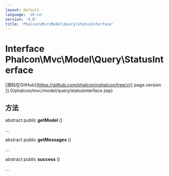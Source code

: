 ```yaml
---
layout: default
language: 'zh-cn'
version: '4.0'
title: 'Phalcon\Mvc\Model\Query\StatusInterface'
---
```


# Interface **Phalcon\Mvc\Model\Query\StatusInterface**

[源码在GitHub](https://github.com/phalcon/cphalcon/tree/v{{ page.version }}.0/phalcon/mvc/model/query/statusinterface.zep)

## 方法

abstract public **getModel** ()

...

abstract public **getMessages** ()

...

abstract public **success** ()

...